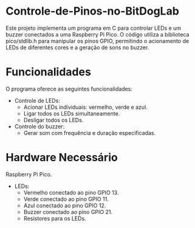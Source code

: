 # Controle-de-Pinos-no-BitDogLab


Este projeto implementa um programa em C para controlar LEDs e um buzzer conectados a uma Raspberry Pi Pico. O código utiliza a biblioteca pico/stdlib.h para manipular os pinos GPIO, permitindo o acionamento de LEDs de diferentes cores e a geração de sons no buzzer.
# Funcionalidades
O programa oferece as seguintes funcionalidades:

  - Controle de LEDs:
    - Acionar LEDs individuais: vermelho, verde e azul.
    - Ligar todos os LEDs simultaneamente.
    - Desligar todos os LEDs.
  - Controle do buzzer:
    - Gerar som com frequência e duração especificadas.
# Hardware Necessário
Raspberry Pi Pico.
- LEDs:
  - Vermelho conectado ao pino GPIO 13.
  - Verde conectado ao pino GPIO 11.
  - Azul conectado ao pino GPIO 12.
  - Buzzer conectado ao pino GPIO 21.
  - Resistores para os LEDs.
